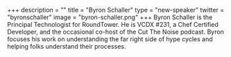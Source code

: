 +++
description = ""
title = "Byron Schaller"
type = "new-speaker"
twitter = "byronschaller"
image = "byron-schaller.png"
+++
Byron Schaller is the Principal Technologist for RoundTower. He is VCDX #231, a Chef Certified Developer, and the occasional co-host of the Cut The Noise podcast. Byron focuses his work on understanding the far right side of hype cycles and helping folks understand their processes.